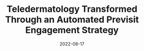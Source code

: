 ---
articlename2: telederm
title: >-
  Teledermatology Transformed Through an Automated Previsit Engagement Strategy
date: '2022-08-17'
summary: >-
  The program enables patients to submit photos via cell phone text attachments rather than using the traditional patient portal, if they prefer. Initial results show improvements in patient compliance and engagement, photo quality, and teledermatology encounters.
authors: >-
  Sara Samimi, MD, Lauren Hahn, MBA, Cameron Gudobba, Nicholas Mollanazar, MD, MBA, Keiya Akiyama, VMD, Carmela Vittorio, MD, Damien Leri, MSEd, MPH, Yevgeniy Gitelman, MD, Christina O’Malley, MHA, Raina Merchant, MD, MSHP, David A. Asch, MD, MBA, Roy Rosin, MBA, Mohan Balachandran, MA, MS, Neda Khan, MHI, Chris Snider, MPH, Kathleen Lee, MD, and Carrie Kovarik, MD
externallink: 'https://catalyst.nejm.org/doi/full/10.1056/CAT.22.0172'
journal: NEJM Cat
---